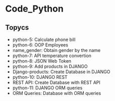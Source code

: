 # Code_Python

## Topycs


- python-5: Calculate phone bill
- python-6: OOP Employees
- name_gender: Obtain gender by the name
- python-7: API temperature convertion
- python-8: JSON Web Token
- python-9: Add products in DJANGO
- Django-products: Create Database in DJANGO
- python-10: DJANGO REST
- REST API: Create Database with REST API
- python-11: DJANGO ORM queries
- ORM Queries: Database with ORM queries

